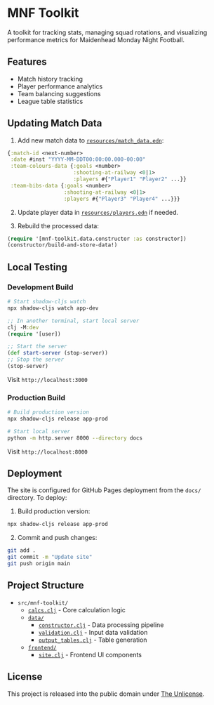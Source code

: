 # MNF Toolkit

A toolkit for tracking stats, managing squad rotations, and visualizing performance metrics for Maidenhead Monday Night Football.

## Features
- Match history tracking
- Player performance analytics
- Team balancing suggestions
- League table statistics

## Updating Match Data

1. Add new match data to [`resources/match_data.edn`](resources/match_data.edn):
```clojure
{:match-id <next-number>
 :date #inst "YYYY-MM-DDT00:00:00.000-00:00"
 :team-colours-data {:goals <number>
                     :shooting-at-railway <0|1>
                     :players #{"Player1" "Player2" ...}}
 :team-bibs-data {:goals <number>
                  :shooting-at-railway <0|1>
                  :players #{"Player3" "Player4" ...}}}
```

2. Update player data in [`resources/players.edn`](resources/players.edn) if needed.

3. Rebuild the processed data:
```clojure
(require '[mnf-toolkit.data.constructor :as constructor])
(constructor/build-and-store-data!)
```

## Local Testing

### Development Build
```bash
# Start shadow-cljs watch
npx shadow-cljs watch app-dev
```

```clojure
;; In another terminal, start local server
clj -M:dev
(require '[user])

;; Start the server
(def start-server (stop-server))
;; Stop the server
(stop-server)
```
Visit `http://localhost:3000`

### Production Build
```bash
# Build production version
npx shadow-cljs release app-prod

# Start local server
python -m http.server 8000 --directory docs
```
Visit `http://localhost:8000`

## Deployment

The site is configured for GitHub Pages deployment from the `docs/` directory. To deploy:

1. Build production version:
```bash
npx shadow-cljs release app-prod
```

2. Commit and push changes:
```bash
git add .
git commit -m "Update site"
git push origin main
```

## Project Structure

- `src/mnf-toolkit/`
  - [`calcs.clj`](src/mnf-toolkit/calcs.clj) - Core calculation logic
  - [`data/`](src/mnf-toolkit/data/)
    - [`constructor.clj`](src/mnf-toolkit/data/constructor.clj) - Data processing pipeline
    - [`validation.clj`](src/mnf-toolkit/data/validation.clj) - Input data validation
    - [`output_tables.clj`](src/mnf-toolkit/data/output_tables.clj) - Table generation
  - [`frontend/`](src/mnf-toolkit/frontend/)
    - [`site.clj`](src/mnf-toolkit/frontend/site.clj) - Frontend UI components

## License

This project is released into the public domain under [The Unlicense](LICENSE).
